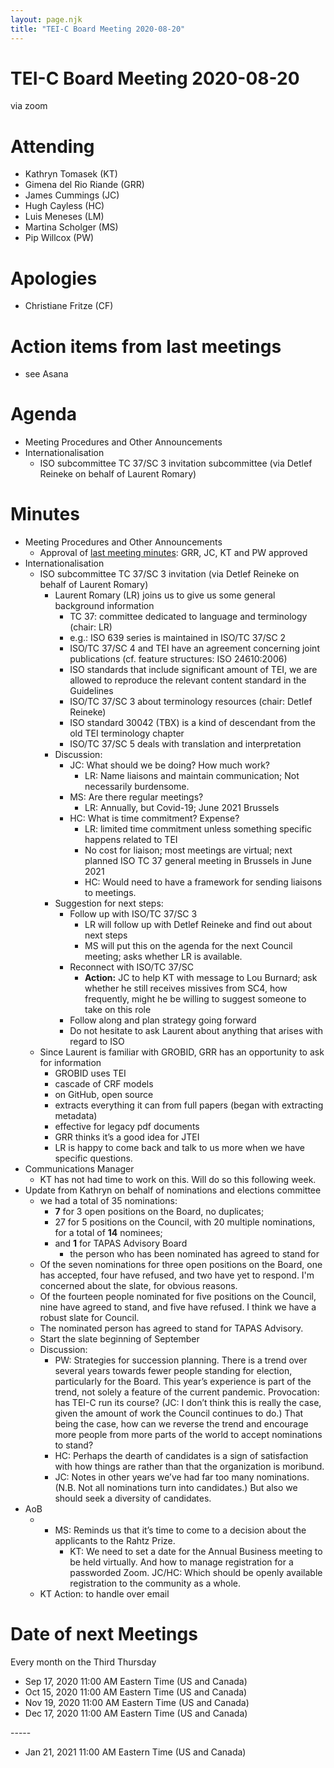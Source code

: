 ```yaml
---
layout: page.njk
title: "TEI-C Board Meeting 2020-08-20"
---
```

# TEI-C Board Meeting 2020-08-20
via zoom


Attending
=========


* Kathryn Tomasek (KT)
* Gimena del Rio Riande (GRR)
* James Cummings (JC)
* Hugh Cayless (HC)
* Luis Meneses (LM)
* Martina Scholger (MS)
* Pip Willcox (PW)


Apologies
=========


* Christiane Fritze (CF)


Action items from last meetings
===============================


* see Asana


Agenda
======


* Meeting Procedures and Other Announcements
* Internationalisation
	+ ISO subcommittee TC 37/SC 3 invitation subcommittee (via Detlef Reineke on
	behalf of Laurent Romary)


Minutes
=======


* Meeting Procedures and Other Announcements
	+ Approval of [last meeting minutes](https://tei-c.org/board/tei-c-board-meeting-2020-07-16): GRR, JC, KT and PW approved
* Internationalisation
	+ ISO subcommittee TC 37/SC 3 invitation (via Detlef Reineke on behalf of Laurent Romary)
		- Laurent Romary (LR) joins us to give us some general background information
			* TC 37: committee dedicated to language and terminology (chair: LR)
			* e.g.: ISO 639 series is maintained in ISO/TC 37/SC 2
			* ISO/TC 37/SC 4 and TEI have an agreement concerning joint publications (cf. feature structures: ISO 24610:2006\)
			* ISO standards that include significant amount of TEI, we are allowed to reproduce the relevant content standard in the Guidelines
			* ISO/TC 37/SC 3 about terminology resources (chair: Detlef Reineke)
			* ISO standard 30042 (TBX) is a kind of descendant from the old TEI terminology chapter
			* ISO/TC 37/SC 5 deals with translation and interpretation
		- Discussion:
			* JC: What should we be doing? How much work?
				+ LR: Name liaisons and maintain communication; Not
				necessarily burdensome.
			* MS: Are there regular meetings?
				+ LR: Annually, but Covid\-19; June 2021 Brussels
			* HC: What is time commitment? Expense?
				+ LR: limited time commitment unless something
				specific happens related to TEI
				+ No cost for liaison; most meetings are virtual; next planned ISO TC 37 general meeting in Brussels in June 2021
				+ HC: Would need to have a framework for sending
				liaisons to meetings.
		- Suggestion for next steps:
			* Follow up with ISO/TC 37/SC 3
				+ LR will follow up with Detlef Reineke and find out
				about next steps
				+ MS will put this on the agenda for the next Council
				meeting; asks whether LR is available.
			* Reconnect with ISO/TC 37/SC
				+ **Action:** JC to help KT with message to Lou
				Burnard; ask whether he still receives missives from
				SC4, how frequently, might he be willing to suggest
				someone to take on this role
			* Follow along and plan strategy going forward
			* Do not hesitate to ask Laurent about anything that arises
			with regard to ISO
	+ Since Laurent is familiar with GROBID, GRR has an opportunity to ask for
	information
		- GROBID uses TEI
		- cascade of CRF models
		- on GitHub, open source
		- extracts everything it can from full papers (began with extracting
		metadata)
		- effective for legacy pdf documents
		- GRR thinks it’s a good idea for JTEI
		- LR is happy to come back and talk to us more when we have specific
		questions.
* Communications Manager
	+ KT has not had time to work on this. Will do so this following week.
* Update from Kathryn on behalf of nominations and elections committee
	+ we had a total of 35 nominations:
		- **7** for 3 open positions on the Board, no duplicates;
		- 27 for 5 positions on the Council, with 20 multiple nominations, for
		a total of **14** nominees;
		- and **1** for TAPAS Advisory Board
			* the person who has been nominated has agreed to stand for
	+ Of the seven nominations for three open positions on the Board, one has
	accepted, four have refused, and two have yet to respond. I'm concerned
	about the slate, for obvious reasons.
	+ Of the fourteen people nominated for five positions on the Council, nine
	have agreed to stand, and five have refused. I think we have a robust slate
	for Council.
	+ The nominated person has agreed to stand for TAPAS Advisory.
	+ Start the slate beginning of September
	+ Discussion:
		- PW: Strategies for succession planning. There is a trend over several years towards fewer people standing for election, particularly for the Board. This year’s experience is part of the trend, not solely a feature of the current pandemic. Provocation: has TEI\-C run its course? (JC: I don’t think this is really the case, given the amount of work the Council continues to do.) That being the case, how can we reverse the trend and encourage more people from more parts of the world to accept nominations to stand?
		- HC: Perhaps the dearth of candidates is a sign of satisfaction with
		how things are rather than that the organization is moribund.
		- JC: Notes in other years we’ve had far too many nominations. (N.B. Not all nominations turn into candidates.) But also we should seek a diversity of candidates.
* AoB
	+ - MS: Reminds us that it’s time to come to a decision about the applicants to
		the Rahtz Prize.
		- KT: We need to set a date for the Annual Business meeting to be held
		virtually. And how to manage registration for a passworded Zoom. JC/HC:
		Which should be openly available registration to the community as a
		whole.
	+ KT Action: to handle over email


Date of next Meetings
=====================


Every month on the Third Thursday
* Sep 17, 2020 11:00 AM Eastern Time (US and Canada)
* Oct 15, 2020 11:00 AM Eastern Time (US and Canada)
* Nov 19, 2020 11:00 AM Eastern Time (US and Canada)
* Dec 17, 2020 11:00 AM Eastern Time (US and Canada)


\-\-\-\-\-
* Jan 21, 2021 11:00 AM Eastern Time (US and Canada)
